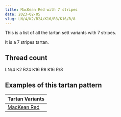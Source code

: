 ```yaml
---
title: MacKean Red with 7 stripes
date: 2023-02-05
slug: LN/4/K2/B24/K16/R8/K16/R/8
---
```

This is a list of all the tartan sett variants with 7 stripes.

It is a 7 stripes tartan.


## Thread count
LN/4 K2 B24 K16 R8 K16 R/8

## Examples of this tartan pattern

| Tartan Variants |
|---------------|
| [MacKean Red](/variants/ln/4/k2/b24/k16/r8/k16/r/8-b304080-k000000-lne0e0e0-rc00000)||
